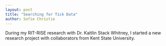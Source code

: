 ```yaml
---
layout: post
title: "Searching for Tick Data"
author: Sofie Christie
---
```

During my RIT-RISE research with Dr. Kaitlin Stack Whitney, I started a new research project with collaborators from Kent State University.
